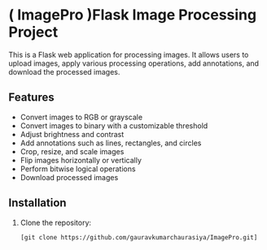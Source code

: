 # ( ImagePro )Flask Image Processing Project

This is a Flask web application for processing images. It allows users to upload images, apply various processing operations, add annotations, and download the processed images.

## Features

- Convert images to RGB or grayscale
- Convert images to binary with a customizable threshold
- Adjust brightness and contrast
- Add annotations such as lines, rectangles, and circles
- Crop, resize, and scale images
- Flip images horizontally or vertically
- Perform bitwise logical operations
- Download processed images


## Installation

1. Clone the repository:

    ```bash
    [git clone https://github.com/gauravkumarchaurasiya/ImagePro.git]
    ```
